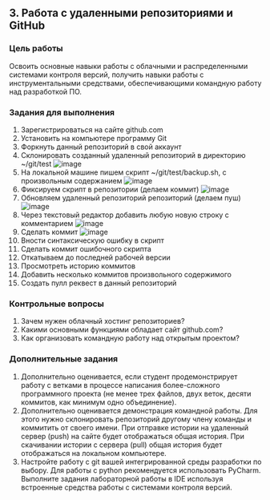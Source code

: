 <!----- Conversion time: 1.115 seconds.


Using this Markdown file:

1. Cut and paste this output into your source file.
2. See the notes and action items below regarding this conversion run.
3. Check the rendered output (headings, lists, code blocks, tables) for proper
   formatting and use a linkchecker before you publish this page.

Conversion notes:

* Docs to Markdown version 1.0β17
* Wed Sep 18 2019 01:01:48 GMT-0700 (PDT)
* Source doc: https://docs.google.com/open?id=1sIorEva0JHPGjUlZBihoiGIootksj8HqQUjW8Vota0c
----->




## 3. Работа с удаленными репозиториями и GitHub


### Цель работы

Освоить основные навыки работы с облачными и распределенными системами контроля версий, получить навыки работы с инструментальными средствами, обеспечивающими командную работу над разработкой ПО.


### Задания для выполнения



1. Зарегистрироваться на сайте github.com
2. Установить на компьютере программу Git
3. Форкнуть данный репозиторий в свой аккаунт
4. Склонировать созданный удаленный репозиторий в директорию ~/git/test
![image](https://user-images.githubusercontent.com/70998859/138615122-750b11f6-8fc1-4713-9f9f-0e195f02b9f4.png)
6. На локальной машине пишем скрипт ~/git/test/backup.sh, с произвольным содержанием
![image](https://user-images.githubusercontent.com/70998859/138615703-a618371c-ae76-480c-ada5-b2634d527165.png)
8. Фиксируем скрипт в репозитории (делаем коммит)
![image](https://user-images.githubusercontent.com/70998859/138615711-89fb8aa1-6077-4397-8dee-3b182b2bd057.png)
10. Обновляем удаленный репозиторий репозиторий (делаем пуш)
![image](https://user-images.githubusercontent.com/70998859/138615843-3b04ccc3-f4c4-4a3e-bd06-4ef3594f4cd3.png)
12. Через текстовый редактор добавить любую новую строку с комментарием
![image](https://user-images.githubusercontent.com/70998859/138615878-da6aafb8-881a-4b1b-9380-733ac07ef61a.png)
14. Сделать коммит
![image](https://user-images.githubusercontent.com/70998859/138615910-9f675343-8de7-4c86-89f2-77308b8200ab.png)
16. Вности синтаксическую ошибку в скрипт
17. Сделать коммит ошибочного скрипта
18. Откатываем до последней рабочей версии
19. Просмотреть историю коммитов
20. Добавить несколько коммитов произвольного содержимого
21. Создать пулл реквест в данный репозиторий


### Контрольные вопросы



1. Зачем нужен облачный хостинг репозиториев?
2. Какими основными функциями обладает сайт github.com?
3. Как организовать командную работу над открытым проектом?


### Дополнительные задания



1. Дополнительно оценивается, если студент продемонстрирует работу с ветками в процессе написания более-сложного программного проекта (не менее трех файлов, двух веток, десяти коммитов, как минимум одно объединение).
2. Дополнительно оценивается демонстрация командной работы. Для этого нужно склонировать репозиторий другому члену команды и коммитить от своего имени. При отправке истории на удаленный сервер (push) на сайте будет отображаться общая история. При скачивании истории с сервера (pull) общая история будет отображаться на локальном компьютере.
3. Настройте работу с git вашей интегрированной среды разработки по выбору. Для работы с python рекомендуется использовать PyCharm. Выполните задания лабораторной работы в IDE используя встроенные средства работы с системами контроля версий.

<!-- Docs to Markdown version 1.0β17 -->
